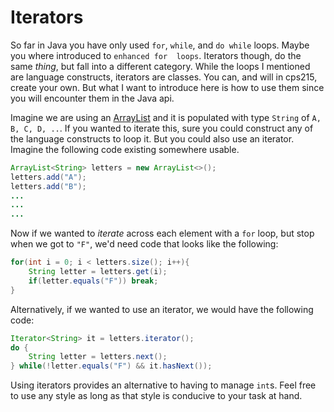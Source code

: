 # Iterators

So far in Java you have only used `for`, `while`, and `do while` loops. Maybe you where introduced to `enhanced for 
loops`. Iterators though, do the same *thing*, but fall into a different category. While the loops I mentioned are 
language constructs, iterators are classes. You can, and will in cps215, create your own. But what I want to 
introduce here is how to use them since you will encounter them in the Java api.

Imagine we are using an [ArrayList](http://docs.oracle.com/javase/8/docs/api/java/util/ArrayList.html) and it is 
populated with type `String` of `A, B, C, D, ..`. If you wanted to iterate this, sure you could construct any of the 
language constructs to loop it. But you could also use an iterator. Imagine the following code existing somewhere 
usable.

```java
ArrayList<String> letters = new ArrayList<>();
letters.add("A");
letters.add("B");
...
...
...
```

Now if we wanted to *iterate* across each element with a `for` loop, but stop when we got to `"F"`, we'd need code 
that looks like the following:
 
```java
for(int i = 0; i < letters.size(); i++){
	String letter = letters.get(i);
	if(letter.equals("F")) break;
}
```

Alternatively, if we wanted to use an iterator, we would have the following code:
```java
Iterator<String> it = letters.iterator();
do {
	String letter = letters.next();
} while(!letter.equals("F") && it.hasNext());
```

Using iterators provides an alternative to having to manage `int`s. Feel free to use any style as long as that style 
is conducive to your task at hand.